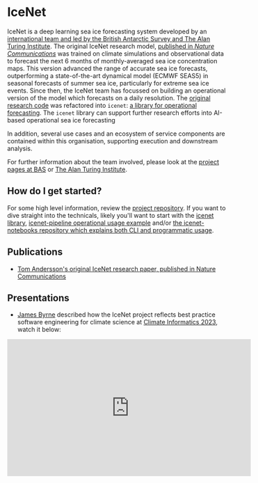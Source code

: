 # IceNet

IceNet is a deep learning sea ice forecasting system developed by an [international team and led by the British Antarctic Survey and The Alan Turing Institute](https://www.bas.ac.uk/media-post/artificial-intelligence-to-help-predict-arctic-sea-ice-loss/).
The original IceNet research model, [published in *Nature Communications*](https://www.nature.com/articles/s41467-021-25257-4) was trained on climate simulations and observational data to forecast the next 6 months of monthly-averaged sea ice concentration maps.
This version advanced the range of accurate sea ice forecasts, outperforming a state-of-the-art dynamical model (ECMWF SEAS5) in seasonal forecasts of summer sea ice, particularly for extreme sea ice events.
Since then, the IceNet team has focussed on building an operational version of the model which forecasts on a daily resolution.
The [original research code](https://www.github.com/tom-andersson/icenet-paper) was refactored into `icenet`: [a library for operational forecasting](https://github.com/icenet-ai/icenet).
The `icenet` library can support further research efforts into AI-based operational sea ice forecasting

In addition, several use cases and an ecosystem of service components are contained within this organisation, supporting execution and downstream analysis. 

For further information about the team involved, please look at the [project pages at BAS](https://www.bas.ac.uk/project/icenet/) or [The Alan Turing Institute](https://www.turing.ac.uk/news/artificial-intelligence-help-predict-arctic-sea-ice-loss). 

## How do I get started?

For some high level information, review the [project repository](https://github.com/icenet-ai/icenet-project). If you want to dive straight into the technicals, likely you'll want to start with the [icenet library](https://github.com/icenet-ai/icenet/), [icenet-pipeline operational usage example](https://github.com/icenet-ai/icenet-pipeline/) and/or [the icenet-notebooks repository which explains both CLI and programmatic usage](https://github.com/icenet-ai/icenet-notebooks/).

## Publications

* [Tom Andersson's original IceNet research paper, published in Nature Communications](https://www.nature.com/articles/s41467-021-25257-4)

## Presentations

* [James Byrne](https://www.bas.ac.uk/profile/jambyr) described how the IceNet project reflects best practice software engineering for climate science at [Climate Informatics 2023](https://cambridge-iccs.github.io/climate-informatics-2023/), watch it below: 

<iframe width="560" height="315" src="https://www.youtube-nocookie.com/embed/sfmVOaR_YCg" title="YouTube video player" frameborder="0" allow="accelerometer; autoplay; clipboard-write; encrypted-media; gyroscope; picture-in-picture; web-share" allowfullscreen></iframe>
